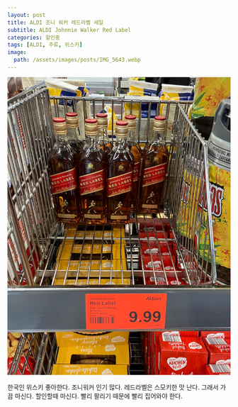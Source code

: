 ```yaml
---
layout: post
title: ALDI 조니 워커 레드라벨 세일
subtitle: ALDI Johnnie Walker Red Label
categories: 할인중
tags: [ALDI, 주류, 위스키]
image:
  path: /assets/images/posts/IMG_5643.webp
---
```


![](/assets/images/posts/IMG_5643.webp)

한국인 위스키 좋아한다. 조니워커 인기 많다. 레드라벨은 스모키한 맛 난다. 그래서 가끔 마신다. 할인할때 마신다. 빨리 팔리기 때문에 빨리 집어와야 한다.
